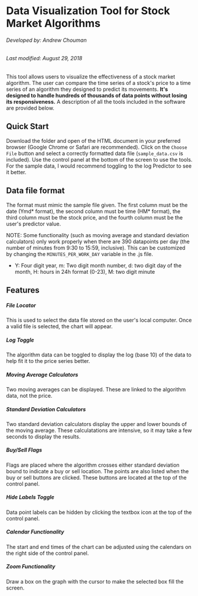 # Data Visualization Tool for Stock Market Algorithms
###### Developed by: Andrew Chouman
###### Last modified: August 29, 2018

This tool allows users to visualize the effectiveness of a stock market algorithm. The user can compare the time series of a stock's price to a time series of an algorithm they designed to predict its movements. **It's designed to handle hundreds of thousands of data points without losing its responsiveness.** A description of all the tools included in the software are provided below.

## Quick Start
Download the folder and open of the HTML document in your preferred browser (Google Chrome or Safari are recommended). Click on the `Choose File` button and select a correctly formatted data file (`sample_data.csv` is included). Use the control panel at the bottom of the screen to use the tools. For the sample data, I would recommend toggling to the log Predictor to see it better.

## Data file format
The format must mimic the sample file given. The first column must be the date (Ymd* format), the second column must be time (HM* format), the third column must be the stock price, and the fourth column must be the user's predictor value.

NOTE: Some functionality (such as moving average and standard deviation calculators) only work properly when there are 390 datapoints per day (the number of minutes from 9:30 to 15:59, inclusive). This can be customized by changing the `MINUTES_PER_WORK_DAY` variable in the .js file.

* Y: Four digit year, m: Two digit month number, d: two digit day of the month, H: hours in 24h format (0-23), M: two digit minute

## Features
##### File Locator
This is used to select the data file stored on the user's local computer. Once a valid file is selected, the chart will appear.

##### Log Toggle
The algorithm data can be toggled to display the log (base 10) of the data to help fit it to the price series better.

##### Moving Average Calculators
Two moving averages can be displayed. These are linked to the algorithm data, not the price.

##### Standard Deviation Calculators
Two standard deviation calculators display the upper and lower bounds of the moving average. These calculatations are intensive, so it may take a few seconds to display the results.

##### Buy/Sell Flags
Flags are placed where the algorithm crosses either standard deviation bound to indicate a buy or sell location. The points are also listed when the buy or sell buttons are clicked. These buttons are located at the top of the control panel.

##### Hide Labels Toggle
Data point labels can be hidden by clicking the textbox icon at the top of the control panel.

##### Calendar Functionality
The start and end times of the chart can be adjusted using the calendars on the right side of the control panel.

##### Zoom Functionality
Draw a box on the graph with the cursor to make the selected box fill the screen.
